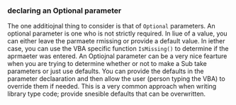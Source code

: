 ### declaring an Optional parameter

The one additiojnal thing to consider is that of `Optional` parameters. An optional parameter is one who is not strictly required. In liue of a value, you can either leave the parmaete rmissing or provide a default value. In iether case, you can use the VBA specific function `IsMissing()` to determine if the aprmaeter was entered. An Optiojnal parameter can be a very nice fearture when you are trying to determine whether or not to make a Sub take parameters or just use defaults. You can provide the defaults in the parameter declaaration and then allow the user (person typing the VBA) to override them if needed. This is a very common approach when writing library type code; provide snesible defaults that can be overwritten.
